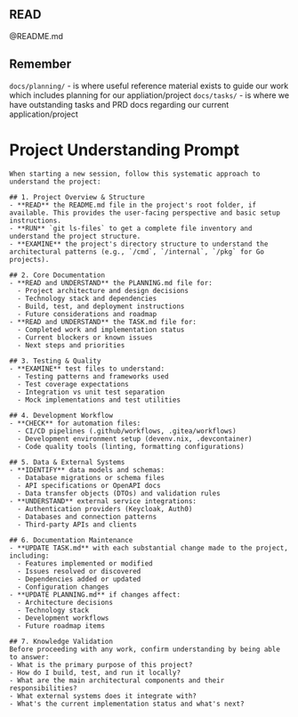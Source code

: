 ## READ
@README.md

## Remember
`docs/planning/` - is where useful reference material exists to guide our work which includes planning for our appliation/project
`docs/tasks/` - is where we have outstanding tasks and PRD docs regarding our current application/project

# Project Understanding Prompt

    When starting a new session, follow this systematic approach to understand the project:

    ## 1. Project Overview & Structure
    - **READ** the README.md file in the project's root folder, if available. This provides the user-facing perspective and basic setup instructions.
    - **RUN** `git ls-files` to get a complete file inventory and understand the project structure.
    - **EXAMINE** the project's directory structure to understand the architectural patterns (e.g., `/cmd`, `/internal`, `/pkg` for Go projects).

    ## 2. Core Documentation
    - **READ and UNDERSTAND** the PLANNING.md file for:
      - Project architecture and design decisions
      - Technology stack and dependencies
      - Build, test, and deployment instructions
      - Future considerations and roadmap
    - **READ and UNDERSTAND** the TASK.md file for:
      - Completed work and implementation status
      - Current blockers or known issues
      - Next steps and priorities

    ## 3. Testing & Quality
    - **EXAMINE** test files to understand:
      - Testing patterns and frameworks used
      - Test coverage expectations
      - Integration vs unit test separation
      - Mock implementations and test utilities

    ## 4. Development Workflow
    - **CHECK** for automation files:
      - CI/CD pipelines (.github/workflows, .gitea/workflows)
      - Development environment setup (devenv.nix, .devcontainer)
      - Code quality tools (linting, formatting configurations)

    ## 5. Data & External Systems
    - **IDENTIFY** data models and schemas:
      - Database migrations or schema files
      - API specifications or OpenAPI docs
      - Data transfer objects (DTOs) and validation rules
    - **UNDERSTAND** external service integrations:
      - Authentication providers (Keycloak, Auth0)
      - Databases and connection patterns
      - Third-party APIs and clients

    ## 6. Documentation Maintenance
    - **UPDATE TASK.md** with each substantial change made to the project, including:
      - Features implemented or modified
      - Issues resolved or discovered
      - Dependencies added or updated
      - Configuration changes
    - **UPDATE PLANNING.md** if changes affect:
      - Architecture decisions
      - Technology stack
      - Development workflows
      - Future roadmap items

    ## 7. Knowledge Validation
    Before proceeding with any work, confirm understanding by being able to answer:
    - What is the primary purpose of this project?
    - How do I build, test, and run it locally?
    - What are the main architectural components and their responsibilities?
    - What external systems does it integrate with?
    - What's the current implementation status and what's next?
